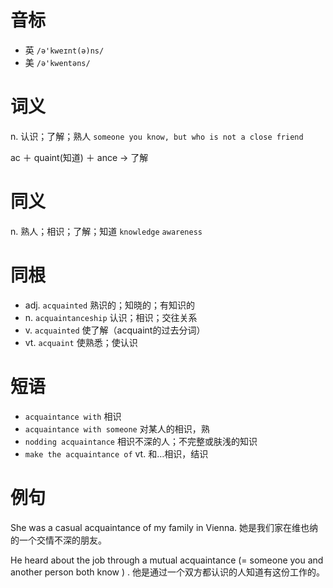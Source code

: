 # 音标

- 英 `/ə'kweɪnt(ə)ns/`
- 美 `/ə'kwentəns/`

# 词义

n. 认识；了解；熟人
`someone you know, but who is not a close friend`



ac ＋ quaint(知道) ＋ ance → 了解

# 同义

n. 熟人；相识；了解；知道
`knowledge` `awareness`

# 同根

- adj. `acquainted` 熟识的；知晓的；有知识的
- n. `acquaintanceship` 认识；相识；交往关系
- v. `acquainted` 使了解（acquaint的过去分词）
- vt. `acquaint` 使熟悉；使认识

# 短语

- `acquaintance with` 相识
- `acquaintance with someone` 对某人的相识，熟
- `nodding acquaintance` 相识不深的人；不完整或肤浅的知识
- `make the acquaintance of` vt. 和…相识，结识

# 例句

She was a casual acquaintance of my family in Vienna.
她是我们家在维也纳的一个交情不深的朋友。

He heard about the job through a mutual acquaintance (=  someone you and another person both know  ) .
他是通过一个双方都认识的人知道有这份工作的。



